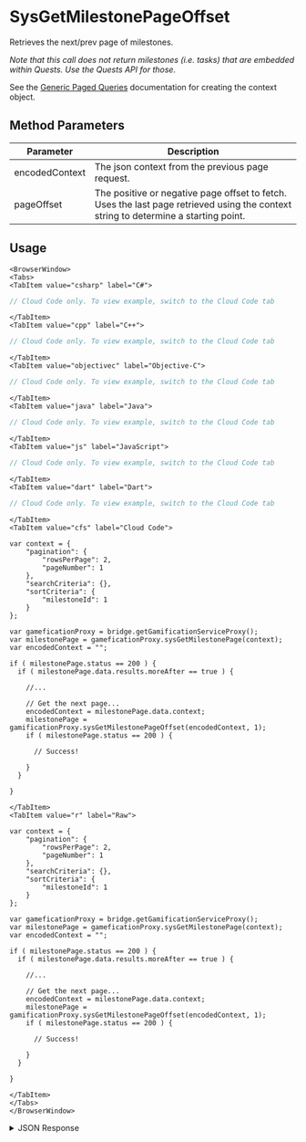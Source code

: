 # SysGetMilestonePageOffset

Retrieves the next/prev page of milestones.

_Note that this call does not return milestones (i.e. tasks) that are embedded within Quests. Use the Quests API for those._

See the [Generic Paged Queries](/api/appendix/genericpagedqueries) documentation for creating the context object.

<PartialServop service_name="gamification" operation_name="SYS_GET_MILESTONE_PAGE_OFFSET" />

## Method Parameters

| Parameter      | Description                                                                                                                         |
| -------------- | ----------------------------------------------------------------------------------------------------------------------------------- |
| encodedContext | The json context from the previous page request.                                                                                    |
| pageOffset     | The positive or negative page offset to fetch. Uses the last page retrieved using the context string to determine a starting point. |

## Usage

```mdx-code-block
<BrowserWindow>
<Tabs>
<TabItem value="csharp" label="C#">
```

```csharp
// Cloud Code only. To view example, switch to the Cloud Code tab
```

```mdx-code-block
</TabItem>
<TabItem value="cpp" label="C++">
```

```cpp
// Cloud Code only. To view example, switch to the Cloud Code tab
```

```mdx-code-block
</TabItem>
<TabItem value="objectivec" label="Objective-C">
```

```objectivec
// Cloud Code only. To view example, switch to the Cloud Code tab
```

```mdx-code-block
</TabItem>
<TabItem value="java" label="Java">
```

```java
// Cloud Code only. To view example, switch to the Cloud Code tab
```

```mdx-code-block
</TabItem>
<TabItem value="js" label="JavaScript">
```

```javascript
// Cloud Code only. To view example, switch to the Cloud Code tab
```

```mdx-code-block
</TabItem>
<TabItem value="dart" label="Dart">
```

```dart
// Cloud Code only. To view example, switch to the Cloud Code tab
```

```mdx-code-block
</TabItem>
<TabItem value="cfs" label="Cloud Code">
```

```cfscript
var context = {
    "pagination": {
        "rowsPerPage": 2,
        "pageNumber": 1
    },
    "searchCriteria": {},
    "sortCriteria": {
        "milestoneId": 1
    }
};

var gameficationProxy = bridge.getGamificationServiceProxy();
var milestonePage = gameficationProxy.sysGetMilestonePage(context);
var encodedContext = "";

if ( milestonePage.status == 200 ) {
  if ( milestonePage.data.results.moreAfter == true ) {

    //...

    // Get the next page...
    encodedContext = milestonePage.data.context;
    milestonePage = gamificationProxy.sysGetMilestonePageOffset(encodedContext, 1);
    if ( milestonePage.status == 200 ) {

      // Success!

    }
  }

}
```

```mdx-code-block
</TabItem>
<TabItem value="r" label="Raw">
```

```cfscript
var context = {
    "pagination": {
        "rowsPerPage": 2,
        "pageNumber": 1
    },
    "searchCriteria": {},
    "sortCriteria": {
        "milestoneId": 1
    }
};

var gameficationProxy = bridge.getGamificationServiceProxy();
var milestonePage = gameficationProxy.sysGetMilestonePage(context);
var encodedContext = "";

if ( milestonePage.status == 200 ) {
  if ( milestonePage.data.results.moreAfter == true ) {

    //...

    // Get the next page...
    encodedContext = milestonePage.data.context;
    milestonePage = gamificationProxy.sysGetMilestonePageOffset(encodedContext, 1);
    if ( milestonePage.status == 200 ) {

      // Success!

    }
  }

}
```

```mdx-code-block
</TabItem>
</Tabs>
</BrowserWindow>
```

<details>
<summary>JSON Response</summary>

```json
{
    "status": 200,
    "data": {
        "context": "eyJzZWFyY2hDcml0ZXa...",
        "results": {
            "count": 3,
            "page": 2,
            "items": [
                {
                    "milestoneId": "3",
                    "questId": null,
                    "title": "Egg Crusher",
                    "description": "Crushing Eggs lifetime milestone",
                    "category": "mission",
                    "extraData": {
                        "batmanIs": "awesome2"
                    },
                    "rewards": {
                        "experiencePoints": 30,
                        "achievement": "ACH001",
                        "currency": {
                            "coins": 5
                        },
                        "globalStatistics": {
                            "globalxp": 30
                        },
                        "statistics": {
                            "a3": 1,
                            "secretMissions": 1
                        }
                    },
                    "thresholds": {
                        "playerStatistics": {
                            "experienceLevel": 1,
                            "experiencePoints": 10,
                            "statistics": {
                                "returningDay": 7
                            }
                        }
                    },
                    "unlockThresholds": {
                        "playerStatistics": {
                            "experienceLevel": 2,
                            "experiencePoints": 10,
                            "statistics": {
                                "foodc": 5
                            }
                        },
                        "globalStatistics": {
                            "food_unlock": 1
                        }
                    },
                    "createdAt": 1574691758570,
                    "updatedAt": 1574691922583,
                    "version": 4
                }
            ],
            "moreAfter": false,
            "moreBefore": true
        }
    }
}
```

</details>
